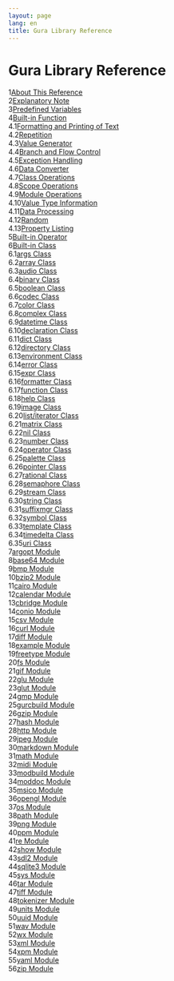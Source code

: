 ```yaml
---
layout: page
lang: en
title: Gura Library Reference
---
```


<h1>Gura Library Reference</h1>

<div><span class="toc-index-1">1</span><a href="chapter-01.html#anchor-1">About This Reference</a></div>
<div><span class="toc-index-1">2</span><a href="chapter-02.html#anchor-2">Explanatory Note</a></div>
<div><span class="toc-index-1">3</span><a href="chapter-03.html#anchor-3">Predefined Variables</a></div>
<div><span class="toc-index-1">4</span><a href="chapter-04.html#anchor-4">Built-in Function</a></div>
<div><span class="toc-index-2">4.1</span><a href="chapter-04.html#anchor-4-1">Formatting and Printing of Text</a></div>
<div><span class="toc-index-2">4.2</span><a href="chapter-04.html#anchor-4-2">Repetition</a></div>
<div><span class="toc-index-2">4.3</span><a href="chapter-04.html#anchor-4-3">Value Generator</a></div>
<div><span class="toc-index-2">4.4</span><a href="chapter-04.html#anchor-4-4">Branch and Flow Control</a></div>
<div><span class="toc-index-2">4.5</span><a href="chapter-04.html#anchor-4-5">Exception Handling</a></div>
<div><span class="toc-index-2">4.6</span><a href="chapter-04.html#anchor-4-6">Data Converter</a></div>
<div><span class="toc-index-2">4.7</span><a href="chapter-04.html#anchor-4-7">Class Operations</a></div>
<div><span class="toc-index-2">4.8</span><a href="chapter-04.html#anchor-4-8">Scope Operations</a></div>
<div><span class="toc-index-2">4.9</span><a href="chapter-04.html#anchor-4-9">Module Operations</a></div>
<div><span class="toc-index-2">4.10</span><a href="chapter-04.html#anchor-4-10">Value Type Information</a></div>
<div><span class="toc-index-2">4.11</span><a href="chapter-04.html#anchor-4-11">Data Processing</a></div>
<div><span class="toc-index-2">4.12</span><a href="chapter-04.html#anchor-4-12">Random</a></div>
<div><span class="toc-index-2">4.13</span><a href="chapter-04.html#anchor-4-13">Property Listing</a></div>
<div><span class="toc-index-1">5</span><a href="chapter-05.html#anchor-5">Built-in Operator</a></div>
<div><span class="toc-index-1">6</span><a href="chapter-06.html#anchor-6">Built-in Class</a></div>
<div><span class="toc-index-2">6.1</span><a href="chapter-06.html#anchor-6-1">args Class</a></div>
<div><span class="toc-index-2">6.2</span><a href="chapter-06.html#anchor-6-2">array Class</a></div>
<div><span class="toc-index-2">6.3</span><a href="chapter-06.html#anchor-6-3">audio Class</a></div>
<div><span class="toc-index-2">6.4</span><a href="chapter-06.html#anchor-6-4">binary Class</a></div>
<div><span class="toc-index-2">6.5</span><a href="chapter-06.html#anchor-6-5">boolean Class</a></div>
<div><span class="toc-index-2">6.6</span><a href="chapter-06.html#anchor-6-6">codec Class</a></div>
<div><span class="toc-index-2">6.7</span><a href="chapter-06.html#anchor-6-7">color Class</a></div>
<div><span class="toc-index-2">6.8</span><a href="chapter-06.html#anchor-6-8">complex Class</a></div>
<div><span class="toc-index-2">6.9</span><a href="chapter-06.html#anchor-6-9">datetime Class</a></div>
<div><span class="toc-index-2">6.10</span><a href="chapter-06.html#anchor-6-10">declaration Class</a></div>
<div><span class="toc-index-2">6.11</span><a href="chapter-06.html#anchor-6-11">dict Class</a></div>
<div><span class="toc-index-2">6.12</span><a href="chapter-06.html#anchor-6-12">directory Class</a></div>
<div><span class="toc-index-2">6.13</span><a href="chapter-06.html#anchor-6-13">environment Class</a></div>
<div><span class="toc-index-2">6.14</span><a href="chapter-06.html#anchor-6-14">error Class</a></div>
<div><span class="toc-index-2">6.15</span><a href="chapter-06.html#anchor-6-15">expr Class</a></div>
<div><span class="toc-index-2">6.16</span><a href="chapter-06.html#anchor-6-16">formatter Class</a></div>
<div><span class="toc-index-2">6.17</span><a href="chapter-06.html#anchor-6-17">function Class</a></div>
<div><span class="toc-index-2">6.18</span><a href="chapter-06.html#anchor-6-18">help Class</a></div>
<div><span class="toc-index-2">6.19</span><a href="chapter-06.html#anchor-6-19">image Class</a></div>
<div><span class="toc-index-2">6.20</span><a href="chapter-06.html#anchor-6-20">list/iterator Class</a></div>
<div><span class="toc-index-2">6.21</span><a href="chapter-06.html#anchor-6-21">matrix Class</a></div>
<div><span class="toc-index-2">6.22</span><a href="chapter-06.html#anchor-6-22">nil Class</a></div>
<div><span class="toc-index-2">6.23</span><a href="chapter-06.html#anchor-6-23">number Class</a></div>
<div><span class="toc-index-2">6.24</span><a href="chapter-06.html#anchor-6-24">operator Class</a></div>
<div><span class="toc-index-2">6.25</span><a href="chapter-06.html#anchor-6-25">palette Class</a></div>
<div><span class="toc-index-2">6.26</span><a href="chapter-06.html#anchor-6-26">pointer Class</a></div>
<div><span class="toc-index-2">6.27</span><a href="chapter-06.html#anchor-6-27">rational Class</a></div>
<div><span class="toc-index-2">6.28</span><a href="chapter-06.html#anchor-6-28">semaphore Class</a></div>
<div><span class="toc-index-2">6.29</span><a href="chapter-06.html#anchor-6-29">stream Class</a></div>
<div><span class="toc-index-2">6.30</span><a href="chapter-06.html#anchor-6-30">string Class</a></div>
<div><span class="toc-index-2">6.31</span><a href="chapter-06.html#anchor-6-31">suffixmgr Class</a></div>
<div><span class="toc-index-2">6.32</span><a href="chapter-06.html#anchor-6-32">symbol Class</a></div>
<div><span class="toc-index-2">6.33</span><a href="chapter-06.html#anchor-6-33">template Class</a></div>
<div><span class="toc-index-2">6.34</span><a href="chapter-06.html#anchor-6-34">timedelta Class</a></div>
<div><span class="toc-index-2">6.35</span><a href="chapter-06.html#anchor-6-35">uri Class</a></div>
<div><span class="toc-index-1">7</span><a href="chapter-07.html#anchor-7">argopt Module</a></div>
<div><span class="toc-index-1">8</span><a href="chapter-08.html#anchor-8">base64 Module</a></div>
<div><span class="toc-index-1">9</span><a href="chapter-09.html#anchor-9">bmp Module</a></div>
<div><span class="toc-index-1">10</span><a href="chapter-10.html#anchor-10">bzip2 Module</a></div>
<div><span class="toc-index-1">11</span><a href="chapter-11.html#anchor-11">cairo Module</a></div>
<div><span class="toc-index-1">12</span><a href="chapter-12.html#anchor-12">calendar Module</a></div>
<div><span class="toc-index-1">13</span><a href="chapter-13.html#anchor-13">cbridge Module</a></div>
<div><span class="toc-index-1">14</span><a href="chapter-14.html#anchor-14">conio Module</a></div>
<div><span class="toc-index-1">15</span><a href="chapter-15.html#anchor-15">csv Module</a></div>
<div><span class="toc-index-1">16</span><a href="chapter-16.html#anchor-16">curl Module</a></div>
<div><span class="toc-index-1">17</span><a href="chapter-17.html#anchor-17">diff Module</a></div>
<div><span class="toc-index-1">18</span><a href="chapter-18.html#anchor-18">example Module</a></div>
<div><span class="toc-index-1">19</span><a href="chapter-19.html#anchor-19">freetype Module</a></div>
<div><span class="toc-index-1">20</span><a href="chapter-20.html#anchor-20">fs Module</a></div>
<div><span class="toc-index-1">21</span><a href="chapter-21.html#anchor-21">gif Module</a></div>
<div><span class="toc-index-1">22</span><a href="chapter-22.html#anchor-22">glu Module</a></div>
<div><span class="toc-index-1">23</span><a href="chapter-23.html#anchor-23">glut Module</a></div>
<div><span class="toc-index-1">24</span><a href="chapter-24.html#anchor-24">gmp Module</a></div>
<div><span class="toc-index-1">25</span><a href="chapter-25.html#anchor-25">gurcbuild Module</a></div>
<div><span class="toc-index-1">26</span><a href="chapter-26.html#anchor-26">gzip Module</a></div>
<div><span class="toc-index-1">27</span><a href="chapter-27.html#anchor-27">hash Module</a></div>
<div><span class="toc-index-1">28</span><a href="chapter-28.html#anchor-28">http Module</a></div>
<div><span class="toc-index-1">29</span><a href="chapter-29.html#anchor-29">jpeg Module</a></div>
<div><span class="toc-index-1">30</span><a href="chapter-30.html#anchor-30">markdown Module</a></div>
<div><span class="toc-index-1">31</span><a href="chapter-31.html#anchor-31">math Module</a></div>
<div><span class="toc-index-1">32</span><a href="chapter-32.html#anchor-32">midi Module</a></div>
<div><span class="toc-index-1">33</span><a href="chapter-33.html#anchor-33">modbuild Module</a></div>
<div><span class="toc-index-1">34</span><a href="chapter-34.html#anchor-34">moddoc Module</a></div>
<div><span class="toc-index-1">35</span><a href="chapter-35.html#anchor-35">msico Module</a></div>
<div><span class="toc-index-1">36</span><a href="chapter-36.html#anchor-36">opengl Module</a></div>
<div><span class="toc-index-1">37</span><a href="chapter-37.html#anchor-37">os Module</a></div>
<div><span class="toc-index-1">38</span><a href="chapter-38.html#anchor-38">path Module</a></div>
<div><span class="toc-index-1">39</span><a href="chapter-39.html#anchor-39">png Module</a></div>
<div><span class="toc-index-1">40</span><a href="chapter-40.html#anchor-40">ppm Module</a></div>
<div><span class="toc-index-1">41</span><a href="chapter-41.html#anchor-41">re Module</a></div>
<div><span class="toc-index-1">42</span><a href="chapter-42.html#anchor-42">show Module</a></div>
<div><span class="toc-index-1">43</span><a href="chapter-43.html#anchor-43">sdl2 Module</a></div>
<div><span class="toc-index-1">44</span><a href="chapter-44.html#anchor-44">sqlite3 Module</a></div>
<div><span class="toc-index-1">45</span><a href="chapter-45.html#anchor-45">sys Module</a></div>
<div><span class="toc-index-1">46</span><a href="chapter-46.html#anchor-46">tar Module</a></div>
<div><span class="toc-index-1">47</span><a href="chapter-47.html#anchor-47">tiff Module</a></div>
<div><span class="toc-index-1">48</span><a href="chapter-48.html#anchor-48">tokenizer Module</a></div>
<div><span class="toc-index-1">49</span><a href="chapter-49.html#anchor-49">units Module</a></div>
<div><span class="toc-index-1">50</span><a href="chapter-50.html#anchor-50">uuid Module</a></div>
<div><span class="toc-index-1">51</span><a href="chapter-51.html#anchor-51">wav Module</a></div>
<div><span class="toc-index-1">52</span><a href="chapter-52.html#anchor-52">wx Module</a></div>
<div><span class="toc-index-1">53</span><a href="chapter-53.html#anchor-53">xml Module</a></div>
<div><span class="toc-index-1">54</span><a href="chapter-54.html#anchor-54">xpm Module</a></div>
<div><span class="toc-index-1">55</span><a href="chapter-55.html#anchor-55">yaml Module</a></div>
<div><span class="toc-index-1">56</span><a href="chapter-56.html#anchor-56">zip Module</a></div>
<p />
